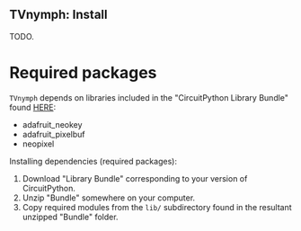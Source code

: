 ## TVnymph: Install
<!----------------------------------------------------------------------------->
TODO.

# Required packages
<!----------------------------------------------------------------------------->
`TVnymph` depends on libraries included in the "CircuitPython Library Bundle"
found [HERE](https://circuitpython.org/libraries):
- adafruit_neokey
- adafruit_pixelbuf
- neopixel

Installing dependencies (required packages):
1. Download "Library Bundle" corresponding to your version of CircuitPython.
1. Unzip "Bundle" somewhere on your computer.
1. Copy required modules from the `lib/` subdirectory found in the resultant
   unzipped "Bundle" folder.